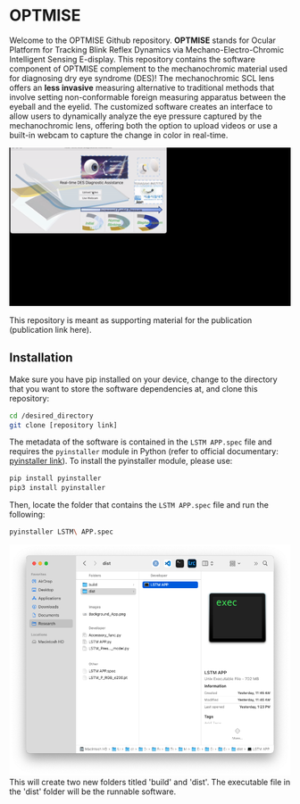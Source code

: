 # OPTMISE
Welcome to the OPTMISE Github repository. **OPTMISE** stands for Ocular Platform for Tracking Blink Reflex Dynamics via Mechano-Electro-Chromic Intelligent Sensing E-display. This repository contains the software component of OPTMISE complement to the mechanochromic material used for diagnosing dry eye syndrome (DES)! The mechanochromic SCL lens offers an **less invasive** measuring alternative to traditional methods that involve setting non-conformable foreign measuring apparatus between the eyeball and the eyelid. The customized software creates an interface to allow users to dynamically analyze the eye pressure captured by the mechanochromic lens, offering both the option to upload videos or use a built-in webcam to capture the change in color in real-time.

![Interface Demo](docs/demogif.gif)

This repository is meant as supporting material for the publication (publication link here).

## Installation
Make sure you have pip installed on your device, change to the directory that you want to store the software dependencies at, and clone this repository:
```bash
cd /desired_directory
git clone [repository link]
```
The metadata of the software is contained in the `LSTM APP.spec` file and requires the `pyinstaller` module in Python (refer to official documentary: [pyinstaller link](https://pyinstaller.org/en/stable/)). To install the pyinstaller module, please use:
```bash
pip install pyinstaller
pip3 install pyinstaller
```
Then, locate the folder that contains the `LSTM APP.spec` file and run the following:
```bash
pyinstaller LSTM\ APP.spec
```
![Dist folder](docs/distfolder.png)
This will create two new folders titled 'build' and 'dist'. The executable file in the 'dist' folder will be the runnable software.
